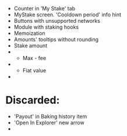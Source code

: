 - Counter in 'My Stake' tab
- MyStake screen. 'Cooldown period' info hint
- Buttons with unsupported networks
- Module with staking hooks
- Memoization
- Amounts' tooltips without rounding
- Stake amount
- - Max - fee
- - Fiat value
-

# Discarded:
- 'Payout' in Baking history item
- 'Open In Explorer' new arrow
-
